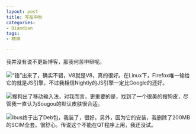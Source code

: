 ```yaml
---
layout: post
title: 写在中秋
categories:
- Diandian
tags:
- 精神

---
```

我并没有说不更新博客，那我何苦申辩呢。
<br />
<br />
<img src="http://m1.img.srcdd.com/farm5/150/3FC3AD6F78B7A736E6602AE7BE486296_35_35.GIF" />“铬”出来了，确实不错，V8就是V8，真的很好。在Linux下，Firefox唯一输给它的就是JS引擎，不过我相信Nightly的JS引擎一定比Google的还好。
<br />
<br />
<img src="http://m1.img.srcdd.com/farm4/d/2012/0627/10/526BC4B68E44A2B7A8871713F452773A_B500_900_333_42.JPEG" />搜狗出了移动输入法，对我而言，更重要的是，找到了一个很美的搜狗皮，尽管我一直认为Sougou的默认皮肤很合适。
<br />
<br />
<img src="http://m1.img.srcdd.com/farm4/d/2012/0627/10/CEAA5E571BF72F3AAABFC3BF8559185B_B500_900_171_42.JPEG" />Ibus终于出了Deb包，我装了，很好。另外，因为它的安装，我删除了200MB的SCIM全套。很舒心。传说这个不能在QT程序上用，我还没试。